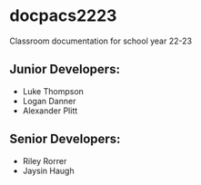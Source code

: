 # docpacs2223
Classroom documentation for school year 22-23

## Junior Developers:
- Luke Thompson
- Logan Danner
- Alexander Plitt

## Senior Developers:
- Riley Rorrer
- Jaysin Haugh
